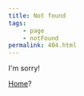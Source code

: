 ```yaml
---
title: Not found
tags: 
    - page
    - notFound
permalink: 404.html
---
```

I'm sorry!

[Home](/)?